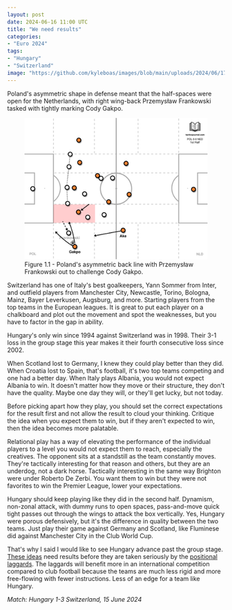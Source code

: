```yaml
---
layout: post
date: 2024-06-16 11:00 UTC
title: "We need results"
categories:
- "Euro 2024"
tags:
- "Hungary"
- "Switzerland"
image: "https://github.com/kyleboas/images/blob/main/uploads/2024/06/17/Image-17Jun2024_11:51:51.png?raw=true"
---
```


Poland's asymmetric shape in defense meant that the half-spaces were open for the Netherlands, with right wing-back Przemysław Frankowski tasked with tightly marking Cody Gakpo.

<!---more---> 

<figure>
    <img src="https://github.com/kyleboas/images/blob/main/uploads/2024/06/17/Image-17Jun2024_11:51:06.png?raw=true">
    <figcaption>Figure 1.1 - Poland's asymmetric back line with Przemysław Frankowski out to challenge Cody Gakpo.</figcaption>
</figure>

Switzerland has one of Italy's best goalkeepers, Yann Sommer from Inter, and outfield players from Manchester City, Newcastle, Torino, Bologna, Mainz, Bayer Leverkusen, Augsburg, and more. Starting players from the top teams in the European leagues. It is great to put each player on a chalkboard and plot out the movement and spot the weaknesses, but you have to factor in the gap in ability. 

Hungary's only win since 1994 against Switzerland was in 1998. Their 3-1 loss in the group stage this year makes it their fourth consecutive loss since 2002.

When Scotland lost to Germany, I knew they could play better than they did. When Croatia lost to Spain, that's football, it's two top teams competing and one had a better day. When Italy plays Albania, you would not expect Albania to win. It doesn't matter how they move or their structure, they don't have the quality. Maybe one day they will, or they'll get lucky, but not today.

Before picking apart how they play, you should set the correct expectations for the result first and not allow the result to cloud your thinking. Critique the idea when you expect them to win, but if they aren't expected to win, then the idea becomes more palatable.

Relational play has a way of elevating the performance of the individual players to a level you would not expect them to reach, especially the creatives. The opponent sits at a standstill as the team constantly moves. They're tactically interesting for that reason and others, but they are an underdog, not a dark horse. Tactically interesting in the same way Brighton were under Roberto De Zerbi. You want them to win but they were not favorites to win the Premier League, lower your expectations.

Hungary should keep playing like they did in the second half. Dynamism, non-zonal attack, with dummy runs to open spaces, pass-and-move quick tight passes out through the wings to attack the box vertically. Yes, Hungary were porous defensively, but it's the difference in quality between the two teams. Just play their game against Germany and Scotland, like Fluminese did against Manchester City in the Club World Cup. 

That's why I said I would like to see Hungary advance past the group stage. [These ideas](https://tacticsjournal.com/2024/06/14/hungary-brazil-and-culture-in-tactics/) need results before they are taken seriously by the [positional laggards](https://tacticsjournal.com/2024/05/29/positional-laggards/). The laggards will benefit more in an international competition compared to club football because the teams are much less rigid and more free-flowing with fewer instructions. Less of an edge for a team like Hungary.

*Match: Hungary 1-3 Switzerland, 15 June 2024*